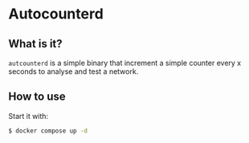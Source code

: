 # Autocounterd

## What is it?

`autcounterd` is a simple binary that increment a simple counter every x seconds to analyse and test a network.

## How to use

Start it with:

``` sh
$ docker compose up -d
```
